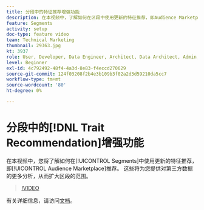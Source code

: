 ```yaml
---
title: 分段中的特征推荐增强功能
description: 在本视频中，了解如何在区段中使用更新的特征推荐，即Audience Marketplace推荐。 获得有关第三方数据的更多洞察，这些数据可以扩大区段的范围。
feature: Segments
activity: setup
doc-type: feature video
team: Technical Marketing
thumbnail: 29363.jpg
kt: 3937
role: User, Developer, Data Engineer, Architect, Data Architect, Admin, Leader
level: Beginner
exl-id: 4c792492-48f4-4a3d-8e83-f4eccd270629
source-git-commit: 124f03208f2b4e3b109b3f02a2d3d59210da5cc7
workflow-type: tm+mt
source-wordcount: '80'
ht-degree: 0%

---
```


# 分段中的[!DNL Trait Recommendation]增强功能

在本视频中，您将了解如何在[!UICONTROL Segments]中使用更新的特征推荐，即[!UICONTROL Audience Marketplace]推荐。 这些将为您提供对第三方数据的更多分析，从而扩大区段的范围。

>[!VIDEO](https://video.tv.adobe.com/v/29363/?quality=12)

有关详细信息，请访问[文档](https://experienceleague.adobe.com/docs/audience-manager/user-guide/features/segments/trait-recommendations.html?lang=zh-Hans)。
